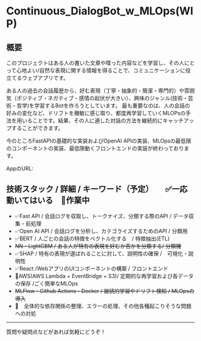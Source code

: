 # Continuous_DialogBot_w_MLOps(WIP)

## 概要
このプロジェクトはある人の書いた文章や喋った内容などを学習し、その人にとって心地よい/自然な表現に関する情報を得ることで、コミュニケーションに役立てるウェブアプリです。

ある人の過去の会話履歴から、好む表現（丁寧・抽象的・簡潔・専門的）や雰囲気（ポジティブ・ネガティブ・感情の起伏が大きい）、興味のジャンル(技術・芸術・哲学)を学習するBotを作ろうとしています。
最も重要なのは、人の会話の好みの変化など、ドリフトを機敏に感じ取り、都度再学習していくMLOPsの手法を用いることです。結果、その人に適した対話の方法を継続的にキャッチアップすることができます。

今のところFastAPIの基礎的な実装およびOpenAI APIの実装、MLOpsの最低限のコンポーネントの実装、最低限動くフロントエンドの実装が終わっております。



AppのURL: 



## 技術スタック / 詳細 / キーワード（予定）　　✅一応動いてはいる　👷作業中
- ✅Fast API / 会話ログを収取し、トークナイズ、分類する際のAPI / データ収集・前処理
- ✅Open AI API / 会話ログを分析し、カテゴライズするためのAPI / 分類用 
- ✅BERT / 人ごとの会話の特徴をベクトル化する　/ 特徴抽出(ETL)
- ~~NN・LightGBM / ある人が特有の表現を好むか否かを分類する/ 分類機~~
- ✅SHAP / 特有の表現が選ばれることに対して、説明性の確保 /　可視化・説明性
- ✅React /WebアプリのUIコンポーネントの構築 / フロントエンド
- 👷AWS(AWS Lambda + EventBridge + S3)/ 定期的な再学習および各データの保存 /ごく簡単なMLOps
- ~~MLFlow・Github Actions・Docker / 継続的学習やドリフト検知 / MLOpsの導入~~
- 👷　全体的な依存関係の整理、エラーの処理、その他各種起こりそうな問題への対処

---
質問や疑問点などがあれば気軽にどうぞ！

